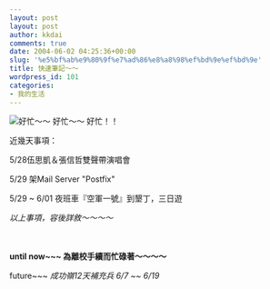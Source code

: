 ```yaml
---
layout: post
layout: post
author: kkdai
comments: true
date: 2004-06-02 04:25:36+00:00
slug: '%e5%bf%ab%e9%80%9f%e7%ad%86%e8%a8%98%ef%bd%9e%ef%bd%9e'
title: 快速筆記～～
wordpress_id: 101
categories:
- 我的生活
---
```


![好忙～～ 好忙～～ 好忙！！](http://www.evanlin.com/blog/archives/0602/mtrushmo.gif)



近幾天事項：




5/28伍思凱＆張信哲雙聲帶演唱會




5/29 架Mail Server "Postfix"




5/29 ~ 6/01 夜班車『空軍一號』到墾丁，三日遊




_以上事項，容後詳敘～～～～_




　




**until now~~~ 為離校手續而忙碌著～～～～**




future~~~ _成功嶺12天補充兵 6/7 ~~ 6/19_




　




　




　




　
